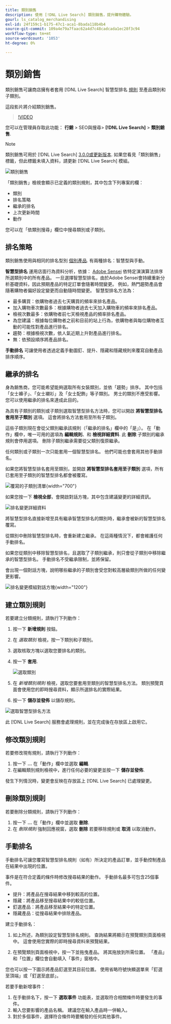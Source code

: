 ```yaml
---
title: 類別銷售
description: 使用 [!DNL Live Search] 類別銷售，提升購物體驗。
gourl: ls_catalog_merchandising
exl-id: 24f159c1-b175-47c1-aca1-8bada118b4b4
source-git-commit: 109a4e79a7faac62a4d7c48cadcada1ec28f3c94
workflow-type: tm+mt
source-wordcount: '1053'
ht-degree: 0%

---
```


# 類別銷售

類別銷售可讓商店擁有者套用 [!DNL Live Search] 智慧型排名 [規則](rules.md) 至產品類別和子類別。

這段影片將介紹類別銷售。

>[!VIDEO](https://video.tv.adobe.com/v/3424617)

您可以在管理員存取此功能： **行銷** > SEO與搜尋> **[!DNL Live Search]** > **類別銷售**.

>[!NOTE]
>
>類別銷售可用於 [!DNL Live Search] [3.0.0或更新版本](release-notes.md). 如果您看見「類別銷售」標籤，但此標籤未填入資料，請更新 [!DNL Live Search] 模組。

![類別銷售](assets/category_workspace.png)

「類別銷售」檢視會顯示已定義的類別規則，其中包含下列專案的欄：

* 類別
* 排名策略
* 繼承的排名
* 上次更新時間
* 動作

您可以在「依類別搜尋」欄位中搜尋類別或子類別。

## 排名策略

類別銷售使用與相同的排名型別 [個別產品](rules-workspace.md).
有兩種排名：智慧型與手動。

**智慧型排名** 運用店面行為資料分析，依據： [Adobe Sensei](https://www.adobe.com/sensei.html) 依特定演演算法排序所選類別中的所有產品。 一旦選擇智慧型排名，由於Adobe Sensei會持續重新分析基礎資料，因此預期產品的特定訂單會隨著時間變更。 例如，熱門趨勢產品會隨著購物者偏好設定變更而自動隨時間變更。
智慧型排名方法為：

* 最多購買：依購物者過去七天購買的頻率來排名產品。
* 加入購物車次數最多：根據購物者過去七天加入購物車的頻率來排名產品。
* 檢視次數最多：依購物者前七天檢視產品的頻率排名產品。
* 為您建議：根據每位購物者之前和目前的站上行為，依購物者與每位購物者互動的可能性對產品進行排名。
* 趨勢：根據檢視次數，依人氣近期上升對產品進行排名。
* 無：依預設順序將產品排名。

**手動排名** 可讓使用者透過定義手動圖釘、提升、隱藏和隱藏規則來覆寫自動產品排序順序。

## 繼承的排名

身為銷售商，您可能希望能夠選取所有女裝類別，並依「趨勢」排序。 其中包括「女士褲子」、「女士襯衫」及「女士配飾」等子類別。 男士的類別不應受影響。 您可以使用繼承的排名來達成此目的。

為具有子類別的類別或子類別選取智慧型排名方法時，您可以開啟 **將智慧型排名套用至子類別** 選項。 這會將排名方法套用至所有子類別。

這些子類別現在會從父類別繼承該規則（「繼承的排名」欄中的「是」）。 在「動作」欄中，唯一可用的選項為 **編輯規則**、和 **檢視詳細資料**. 此 **刪除** 子類別的繼承規則會停用選項。 刪除子類別繼承需要從父類別復原繼承。

任何類別或子類別一次只能套用一個智慧型排名。 他們可能也會套用其他手動排名。

如果您將智慧型排名套用至類別，並開啟 **將智慧型排名套用至子類別** 選項，所有已套用至子類別的智慧型排名都會被覆寫。

![覆寫的子類別清單](assets/category_overwite_subs.png){width="700"}

如果您按一下 **檢視全部**，會開啟對話方塊，其中包含建議變更的詳細資訊。

![排名變更詳細資料](assets/category_overwrite.png)

將智慧型排名直接新增至具有繼承智慧型排名的類別時，繼承會被新的智慧型排名覆寫。

從類別中刪除智慧型排名時，會重新建立繼承。
在這兩種情況下，都會維護任何手動排名。

如果您從類別中移除智慧型排名，且選取了子類別繼承，則只會從子類別中移除繼承的智慧型排名。 手動排名不受繼承限制，並將保留。

會出現一個對話方塊，說明哪些繼承的子類別會受您對較高層級類別所做的任何變更影響。

![排名變更模組對話方塊](assets/category_overwrite_modal.png){width="1200"}

## 建立類別規則

若要建立分類規則，請執行下列動作：

1. 按一下 **新增規則** 按鈕。
1. 在 _選取類別_ 檢視，按一下類別和子類別。
1. 選取核取方塊以選取您要排名的類別。
1. 按一下 **套用**.

   ![選取類別](assets/category_select.png)

1. 在 _新增類別規則_ 檢視，選取您要套用至類別的智慧型排名方法。
類別預覽頁面會使用您的即時搜尋資料，顯示所選排名的實際結果。
1. 按一下 **儲存並發佈** 以儲存規則。

![選取智慧型排名方法](assets/category_ranking.png)

此 [!DNL Live Search] 服務會處理規則，並在完成後在存放區上啟用它。

## 修改類別規則

若要修改現有規則，請執行下列動作：

1. 按一下 **...** 在「動作」欄中並選取 **編輯**.
1. 在編輯類別規則檢視中，進行任何必要的變更並按一下 **儲存並發佈**.

發生下列情況時，變更會反映在存放區上 [!DNL Live Search] 已處理變更。

## 刪除類別規則

若要刪除分類規則，請執行下列動作：

1. 按一下 **...** 在「動作」欄中並選取 **刪除**.
1. 在 _刪除規則_ 強制回應視窗，選取 **刪除** 若要移除規則或 **取消** 以取消動作。

## 手動排名

手動排名可讓您覆寫智慧型排名規則（如有）所決定的產品訂單，並手動控制產品在結果中出現的位置。

事件是在符合定義的條件時修改搜尋結果的動作。 手動排名最多可包含25個事件。

* 提升：將產品在搜尋結果中移到較高的位置。
* 隱藏：將產品移至搜尋結果中的較低位置。
* 釘選產品：將產品移至結果中的特定位置。
* 隱藏產品：從搜尋結果中排除產品。

建立手動排名：

1. 如上所述，為類別設定智慧型排名規則。 查詢結果將顯示在預覽類別頁面檢視中。 這會使用您實際的即時搜尋資料來預覽結果。

1. 在預覽類別頁面檢視中，按一下並拖曳產品。 將其拖放到所需位置。 「產品」和「位置」欄位會自動填入「事件」窗格中。

您也可以按一下圖示將產品釘選至其目前位置。 使用省略符號快顯選單來「釘選至頂端」或「釘選至底部」。

若要手動新增事件：

1. 在手動排名下，按一下 **選取事件** 功能表，並選取符合相關條件時要發生的事件。
1. 輸入您要影響的產品名稱。 建議您在輸入產品時一併輸入。
1. 對於多個事件，選擇符合條件時要觸發的任何其他事件。
